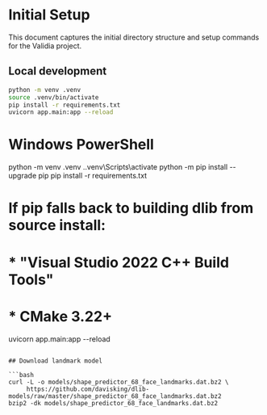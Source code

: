 # Initial Setup

This document captures the initial directory structure and setup commands for the Validia project.

## Local development

```bash
python -m venv .venv
source .venv/bin/activate
pip install -r requirements.txt
uvicorn app.main:app --reload
```

# Windows PowerShell
python -m venv .venv
.\.venv\Scripts\activate
python -m pip install --upgrade pip
pip install -r requirements.txt

# If pip falls back to building dlib from source install:
#   * "Visual Studio 2022 C++ Build Tools"
#   * CMake 3.22+

uvicorn app.main:app --reload
```

## Download landmark model

```bash
curl -L -o models/shape_predictor_68_face_landmarks.dat.bz2 \
     https://github.com/davisking/dlib-models/raw/master/shape_predictor_68_face_landmarks.dat.bz2
bzip2 -dk models/shape_predictor_68_face_landmarks.dat.bz2
``` 
